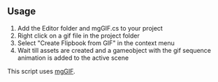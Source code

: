 ## Usage
1. Add the Editor folder and mgGIF.cs to your project
2. Right click on a gif file in the project folder
3. Select "Create Flipbook from GIF" in the context menu
4. Wait till assets are created and a gameobject with the gif sequence animation is added to the active scene

This script uses [mgGIF](https://github.com/gwaredd/mgGif). 
